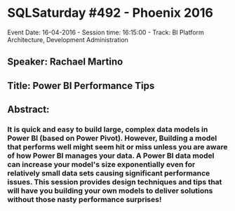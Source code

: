 # SQLSaturday #492 - Phoenix 2016
Event Date: 16-04-2016 - Session time: 16:15:00 - Track: BI Platform Architecture, Development  Administration
## Speaker: Rachael Martino
## Title: Power BI Performance Tips
## Abstract:
### It is quick and easy to build large, complex data models in Power BI (based on Power Pivot). However, Building a model that performs well might seem hit or miss unless you are aware of how Power BI manages your data. A Power BI data model can increase your model's size exponentially even for relatively small data sets causing significant performance issues. This session provides design techniques and tips that will have you building your own models to deliver solutions without those nasty performance surprises!

